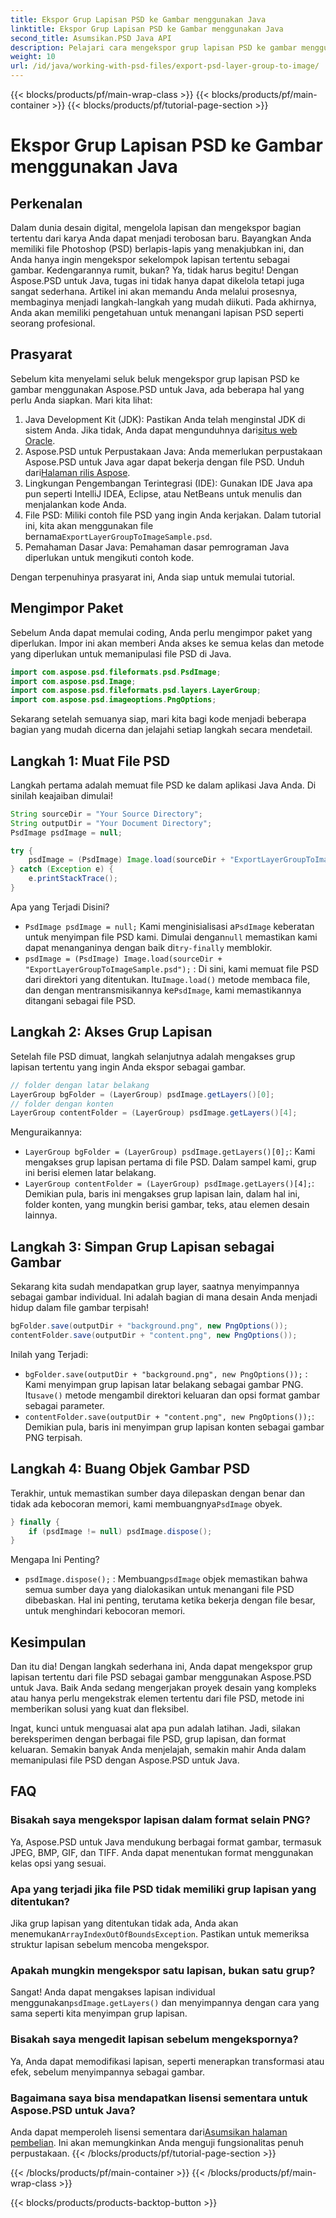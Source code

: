 ```yaml
---
title: Ekspor Grup Lapisan PSD ke Gambar menggunakan Java
linktitle: Ekspor Grup Lapisan PSD ke Gambar menggunakan Java
second_title: Asumsikan.PSD Java API
description: Pelajari cara mengekspor grup lapisan PSD ke gambar menggunakan Aspose.PSD untuk Java dengan panduan langkah demi langkah ini. Sempurna untuk pengembang dan desainer.
weight: 10
url: /id/java/working-with-psd-files/export-psd-layer-group-to-image/
---
```


{{< blocks/products/pf/main-wrap-class >}}
{{< blocks/products/pf/main-container >}}
{{< blocks/products/pf/tutorial-page-section >}}

# Ekspor Grup Lapisan PSD ke Gambar menggunakan Java

## Perkenalan

Dalam dunia desain digital, mengelola lapisan dan mengekspor bagian tertentu dari karya Anda dapat menjadi terobosan baru. Bayangkan Anda memiliki file Photoshop (PSD) berlapis-lapis yang menakjubkan ini, dan Anda hanya ingin mengekspor sekelompok lapisan tertentu sebagai gambar. Kedengarannya rumit, bukan? Ya, tidak harus begitu! Dengan Aspose.PSD untuk Java, tugas ini tidak hanya dapat dikelola tetapi juga sangat sederhana. Artikel ini akan memandu Anda melalui prosesnya, membaginya menjadi langkah-langkah yang mudah diikuti. Pada akhirnya, Anda akan memiliki pengetahuan untuk menangani lapisan PSD seperti seorang profesional.

## Prasyarat

Sebelum kita menyelami seluk beluk mengekspor grup lapisan PSD ke gambar menggunakan Aspose.PSD untuk Java, ada beberapa hal yang perlu Anda siapkan. Mari kita lihat:

1.  Java Development Kit (JDK): Pastikan Anda telah menginstal JDK di sistem Anda. Jika tidak, Anda dapat mengunduhnya dari[situs web Oracle](https://www.oracle.com/java/technologies/javase-downloads.html).
2. Aspose.PSD untuk Perpustakaan Java: Anda memerlukan perpustakaan Aspose.PSD untuk Java agar dapat bekerja dengan file PSD. Unduh dari[Halaman rilis Aspose](https://releases.aspose.com/psd/java/).
3. Lingkungan Pengembangan Terintegrasi (IDE): Gunakan IDE Java apa pun seperti IntelliJ IDEA, Eclipse, atau NetBeans untuk menulis dan menjalankan kode Anda.
4.  File PSD: Miliki contoh file PSD yang ingin Anda kerjakan. Dalam tutorial ini, kita akan menggunakan file bernama`ExportLayerGroupToImageSample.psd`.
5. Pemahaman Dasar Java: Pemahaman dasar pemrograman Java diperlukan untuk mengikuti contoh kode.

Dengan terpenuhinya prasyarat ini, Anda siap untuk memulai tutorial.

## Mengimpor Paket

Sebelum Anda dapat memulai coding, Anda perlu mengimpor paket yang diperlukan. Impor ini akan memberi Anda akses ke semua kelas dan metode yang diperlukan untuk memanipulasi file PSD di Java.

```java
import com.aspose.psd.fileformats.psd.PsdImage;
import com.aspose.psd.Image;
import com.aspose.psd.fileformats.psd.layers.LayerGroup;
import com.aspose.psd.imageoptions.PngOptions;
```

Sekarang setelah semuanya siap, mari kita bagi kode menjadi beberapa bagian yang mudah dicerna dan jelajahi setiap langkah secara mendetail.

## Langkah 1: Muat File PSD

Langkah pertama adalah memuat file PSD ke dalam aplikasi Java Anda. Di sinilah keajaiban dimulai!

```java
String sourceDir = "Your Source Directory";
String outputDir = "Your Document Directory";
PsdImage psdImage = null;

try {
    psdImage = (PsdImage) Image.load(sourceDir + "ExportLayerGroupToImageSample.psd");
} catch (Exception e) {
    e.printStackTrace();
}
```

Apa yang Terjadi Disini?
- `PsdImage psdImage = null;` Kami menginisialisasi a`PsdImage` keberatan untuk menyimpan file PSD kami. Dimulai dengan`null` memastikan kami dapat menanganinya dengan baik di`try-finally` memblokir.
- `psdImage = (PsdImage) Image.load(sourceDir + "ExportLayerGroupToImageSample.psd");` : Di sini, kami memuat file PSD dari direktori yang ditentukan. Itu`Image.load()` metode membaca file, dan dengan mentransmisikannya ke`PsdImage`, kami memastikannya ditangani sebagai file PSD.

## Langkah 2: Akses Grup Lapisan

Setelah file PSD dimuat, langkah selanjutnya adalah mengakses grup lapisan tertentu yang ingin Anda ekspor sebagai gambar.

```java
// folder dengan latar belakang
LayerGroup bgFolder = (LayerGroup) psdImage.getLayers()[0];
// folder dengan konten
LayerGroup contentFolder = (LayerGroup) psdImage.getLayers()[4];
```

Menguraikannya:
- `LayerGroup bgFolder = (LayerGroup) psdImage.getLayers()[0];`: Kami mengakses grup lapisan pertama di file PSD. Dalam sampel kami, grup ini berisi elemen latar belakang.
- `LayerGroup contentFolder = (LayerGroup) psdImage.getLayers()[4];`: Demikian pula, baris ini mengakses grup lapisan lain, dalam hal ini, folder konten, yang mungkin berisi gambar, teks, atau elemen desain lainnya.

## Langkah 3: Simpan Grup Lapisan sebagai Gambar

Sekarang kita sudah mendapatkan grup layer, saatnya menyimpannya sebagai gambar individual. Ini adalah bagian di mana desain Anda menjadi hidup dalam file gambar terpisah!

```java
bgFolder.save(outputDir + "background.png", new PngOptions());
contentFolder.save(outputDir + "content.png", new PngOptions());
```

Inilah yang Terjadi:
- `bgFolder.save(outputDir + "background.png", new PngOptions());` : Kami menyimpan grup lapisan latar belakang sebagai gambar PNG. Itu`save()` metode mengambil direktori keluaran dan opsi format gambar sebagai parameter.
- `contentFolder.save(outputDir + "content.png", new PngOptions());`: Demikian pula, baris ini menyimpan grup lapisan konten sebagai gambar PNG terpisah.

## Langkah 4: Buang Objek Gambar PSD

 Terakhir, untuk memastikan sumber daya dilepaskan dengan benar dan tidak ada kebocoran memori, kami membuangnya`PsdImage` obyek.

```java
} finally {
    if (psdImage != null) psdImage.dispose();
}
```

Mengapa Ini Penting?
- `psdImage.dispose();` : Membuang`psdImage` objek memastikan bahwa semua sumber daya yang dialokasikan untuk menangani file PSD dibebaskan. Hal ini penting, terutama ketika bekerja dengan file besar, untuk menghindari kebocoran memori.

## Kesimpulan

Dan itu dia! Dengan langkah sederhana ini, Anda dapat mengekspor grup lapisan tertentu dari file PSD sebagai gambar menggunakan Aspose.PSD untuk Java. Baik Anda sedang mengerjakan proyek desain yang kompleks atau hanya perlu mengekstrak elemen tertentu dari file PSD, metode ini memberikan solusi yang kuat dan fleksibel.

Ingat, kunci untuk menguasai alat apa pun adalah latihan. Jadi, silakan bereksperimen dengan berbagai file PSD, grup lapisan, dan format keluaran. Semakin banyak Anda menjelajah, semakin mahir Anda dalam memanipulasi file PSD dengan Aspose.PSD untuk Java.

## FAQ

### Bisakah saya mengekspor lapisan dalam format selain PNG?
Ya, Aspose.PSD untuk Java mendukung berbagai format gambar, termasuk JPEG, BMP, GIF, dan TIFF. Anda dapat menentukan format menggunakan kelas opsi yang sesuai.

### Apa yang terjadi jika file PSD tidak memiliki grup lapisan yang ditentukan?
 Jika grup lapisan yang ditentukan tidak ada, Anda akan menemukan`ArrayIndexOutOfBoundsException`. Pastikan untuk memeriksa struktur lapisan sebelum mencoba mengekspor.

### Apakah mungkin mengekspor satu lapisan, bukan satu grup?
 Sangat! Anda dapat mengakses lapisan individual menggunakan`psdImage.getLayers()` dan menyimpannya dengan cara yang sama seperti kita menyimpan grup lapisan.

### Bisakah saya mengedit lapisan sebelum mengekspornya?
Ya, Anda dapat memodifikasi lapisan, seperti menerapkan transformasi atau efek, sebelum menyimpannya sebagai gambar.

### Bagaimana saya bisa mendapatkan lisensi sementara untuk Aspose.PSD untuk Java?
 Anda dapat memperoleh lisensi sementara dari[Asumsikan halaman pembelian](https://purchase.aspose.com/temporary-license/). Ini akan memungkinkan Anda menguji fungsionalitas penuh perpustakaan.
{{< /blocks/products/pf/tutorial-page-section >}}

{{< /blocks/products/pf/main-container >}}
{{< /blocks/products/pf/main-wrap-class >}}

{{< blocks/products/products-backtop-button >}}
